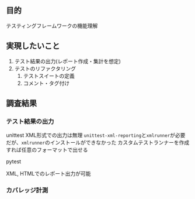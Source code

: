 ## 目的

テスティングフレームワークの機能理解

## 実現したいこと

1. テスト結果の出力(レポート作成・集計を想定)
2. テストのリファクタリング
    1. テストスイートの定義
    2. コメント・タグ付け

## 調査結果

### テスト結果の出力
unittest
XML形式での出力は無理
    `unittest-xml-reporting`と`xmlrunner`が必要だが、`xmlrunner`のインストールができなかった
カスタムテストランナーを作成すれば任意のフォーマットで出せる

pytest

XML, HTMLでのレポート出力が可能

### カバレッジ計測
